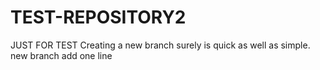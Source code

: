 # TEST-REPOSITORY2
JUST FOR TEST
Creating a new branch surely is quick as well as simple.
new branch add one line

